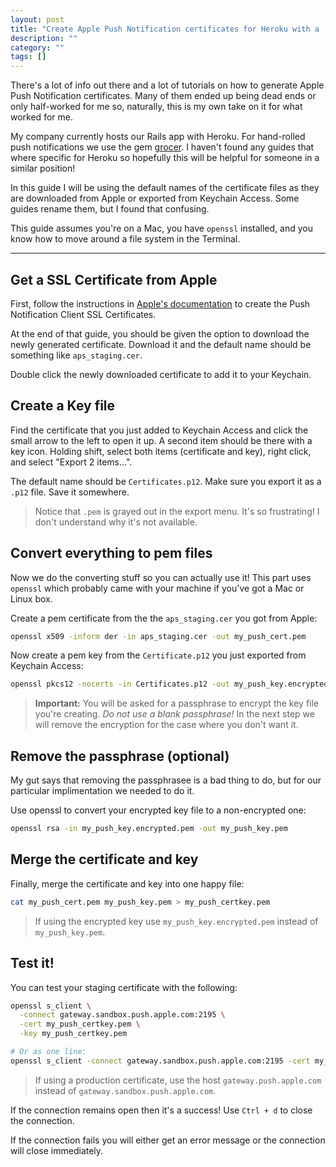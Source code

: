 ```yaml
---
layout: post
title: "Create Apple Push Notification certificates for Heroku with a .pem extension"
description: ""
category: ""
tags: []
---
```


There's a lot of info out there and a lot of tutorials on how to generate Apple
Push Notification certificates. Many of them ended up being dead ends or only
half-worked for me so, naturally, this is my own take on it for what worked for
me.

My company currently hosts our Rails app with Heroku. For hand-rolled push
notifications we use the gem [grocer][]. I
haven't found any guides that where specific for Heroku so hopefully this will
be helpful for someone in a similar position!

In this guide I will be using the default names of the certificate files as
they are downloaded from Apple or exported from Keychain Access. Some guides
rename them, but I found that confusing.

This guide assumes you're on a Mac, you have `openssl` installed, and you know
how to move around a file system in the Terminal.

[grocer]: https://github.com/grocer/grocer

---

## Get a SSL Certificate from Apple

First, follow the instructions in [Apple's documentation][apple-docs] to create
the Push Notification Client SSL Certificates.

At the end of that guide, you should be given the option to download the newly
generated certificate. Download it and the default name should be something
like `aps_staging.cer`.

Double click the newly downloaded certificate to add it to your Keychain.

[apple-docs]: https://developer.apple.com/library/ios/documentation/IDEs/Conceptual/AppDistributionGuide/ConfiguringPushNotifications/ConfiguringPushNotifications.html#//apple_ref/doc/uid/TP40012582-CH32-SW2


## Create a Key file

Find the certificate that you just added to Keychain Access and click the small
arrow to the left to open it up. A second item should be there with a key icon.
Holding shift, select both items (certificate and key), right click, and select
"Export 2 items…".

The default name should be `Certificates.p12`. Make sure you export it as a
`.p12` file. Save it somewhere.

> Notice that `.pem` is grayed out in the export menu. It's so
frustrating! I don't understand why it's not available.


## Convert everything to pem files

Now we do the converting stuff so you can actually use it! This part uses
`openssl` which probably came with your machine if you've got a Mac or Linux
box.

Create a pem certificate from the the `aps_staging.cer` you got from Apple:

```sh
openssl x509 -inform der -in aps_staging.cer -out my_push_cert.pem
```

Now create a pem key from the `Certificate.p12` you just exported from Keychain
Access:

```sh
openssl pkcs12 -nocerts -in Certificates.p12 -out my_push_key.encrypted.pem
```

> **Important:** You will be asked for a passphrase to encrypt the key file
you're creating. *Do not use a blank passphrase!* In the next step we will
remove the encryption for the case where you don't want it.


## Remove the passphrase (optional)

My gut says that removing the passphrasee is a bad thing to do, but for our
particular implimentation we needed to do it.

Use openssl to convert your encrypted key file to a non-encrypted one:

```sh
openssl rsa -in my_push_key.encrypted.pem -out my_push_key.pem
```


## Merge the certificate and key

Finally, merge the certificate and key into one happy file:

```sh
cat my_push_cert.pem my_push_key.pem > my_push_certkey.pem
```

> If using the encrypted key use `my_push_key.encrypted.pem` instead of
`my_push_key.pem`.


## Test it!

You can test your staging certificate with the following:

```sh
openssl s_client \
  -connect gateway.sandbox.push.apple.com:2195 \
  -cert my_push_certkey.pem \
  -key my_push_certkey.pem

# Or as one line:
openssl s_client -connect gateway.sandbox.push.apple.com:2195 -cert my_push_certkey.pem -key my_push_certkey.pem
```

> If using a production certificate, use the host `gateway.push.apple.com`
instead of `gateway.sandbox.push.apple.com`.

If the connection remains open then it's a success! Use `Ctrl + d` to close the
connection.

If the connection fails you will either get an error message or the connection
will close immediately.


<!-- { % image post {{page.path|filename}}/sample.png %} -->

